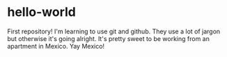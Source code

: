 # hello-world
First repository!
I'm learning to use git and github. They use a lot of jargon but otherwise it's going alright. It's pretty sweet to be working from an apartment in Mexico. Yay Mexico!
